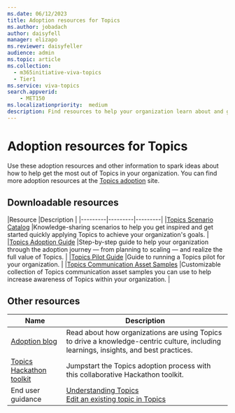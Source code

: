```yaml
---
ms.date: 06/12/2023
title: Adoption resources for Topics
ms.author: jobadach
author: daisyfell
manager: elizapo
ms.reviewer: daisyfeller
audience: admin
ms.topic: article
ms.collection:
  - m365initiative-viva-topics
  - Tier1
ms.service: viva-topics
search.appverid:
    - MET150  
ms.localizationpriority:  medium
description: Find resources to help your organization learn about and get the most out of Topics.
---
```


# Adoption resources for Topics

Use these adoption resources and other information to spark ideas about how to help get the most out of Topics in your organization. You can find more adoption resources at the [Topics adoption](https://adoption.microsoft.com/viva/topics/) site.

## Downloadable resources

|Resource         |Description |
|---------|---------|---------|
|[Topics Scenario Catalog](https://download.microsoft.com/download/d/2/e/d2e894dd-c360-4edd-9c83-8e41787afda1/Viva-Topics-Scenario-Catalogue.pdf) |Knowledge-sharing scenarios to help you get inspired and get started quickly applying Topics to achieve your organization's goals. |
|[Topics Adoption Guide](https://adoption.microsoft.com/files/viva/topics/Microsoft-Viva-Topics-adoption-guide.pdf)          |Step-by-step guide to help your organization through the adoption journey — from planning to scaling — and realize the full value of Topics.    |
|[Topics Pilot Guide](https://www.microsoft.com/download/details.aspx?id=105182) |Guide to running a Topics pilot for your organization. |
|[Topics Communication Asset Samples](https://download.microsoft.com/download/d/2/e/d2e894dd-c360-4edd-9c83-8e41787afda1/Viva-Topics-Communication-Asset-Samples.pptx)     |Customizable collection of Topics communication asset samples you can use to help increase awareness of Topics within your organization.   |

## Other resources

|Name     |Description  |
|---------|---------|
|[Adoption blog](https://techcommunity.microsoft.com/t5/microsoft-viva-blog/the-journey-to-viva-topics-adoption-success-intro/ba-p/2976552) |Read about how organizations are using Topics to drive a knowledge-centric culture, including learnings, insights, and best practices. |
|[Topics Hackathon toolkit](https://adoption.microsoft.com/files/viva/topics/Viva-Topics-Hackathon-Documentation.zip) | Jumpstart the Topics adoption process with this collaborative Hackathon toolkit.     |
|End user guidance |[Understanding Topics](https://support.microsoft.com/office/understanding-viva-topics-5bef3020-2679-4045-81cb-bcbc37218332) <br> [Edit an existing topic in Topics](https://support.microsoft.com/office/edit-an-existing-topic-in-microsoft-viva-topics-6a4c7459-2293-4291-af76-973af65a44ae)  |
